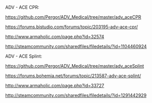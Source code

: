 ADV - ACE CPR:

https://github.com/Pergor/ADV_Medical/tree/master/adv_aceCPR

https://forums.bistudio.com/forums/topic/203195-adv-ace-cpr/

http://www.armaholic.com/page.php?id=32574

http://steamcommunity.com/sharedfiles/filedetails/?id=1104460924

ADV - ACE Splint:

https://github.com/Pergor/ADV_Medical/tree/master/adv_aceSplint

https://forums.bohemia.net/forums/topic/213587-adv-ace-splint/

http://www.armaholic.com/page.php?id=33727

http://steamcommunity.com/sharedfiles/filedetails/?id=1291442929